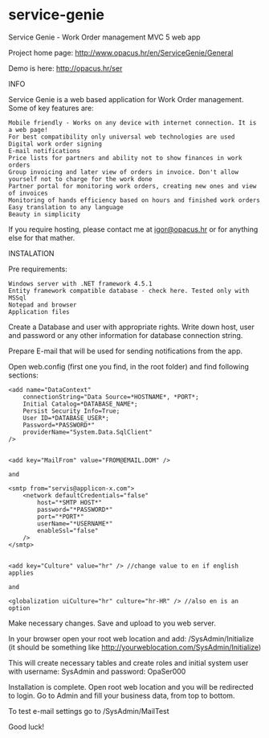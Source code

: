 # service-genie
Service Genie - Work Order management MVC 5 web app

Project home page: http://www.opacus.hr/en/ServiceGenie/General

Demo is here: http://opacus.hr/ser


INFO

Service Genie is a web based application for Work Order management. Some of key features are:


    Mobile friendly - Works on any device with internet connection. It is a web page!
    For best compatibility only universal web technologies are used
    Digital work order signing
    E-mail notifications
    Price lists for partners and ability not to show finances in work orders
    Group invoicing and later view of orders in invoice. Don't allow yourself not to charge for the work done
    Partner portal for monitoring work orders, creating new ones and view of invoices
    Monitoring of hands efficiency based on hours and finished work orders
    Easy translation to any language
    Beauty in simplicity

If you require hosting, please contact me at igor@opacus.hr or for anything else for that mather.


INSTALATION

Pre requirements:

    Windows server with .NET framework 4.5.1
    Entity framework compatible database - check here. Tested only with MSSql
    Notepad and browser
    Application files

Create a Database and user with appropriate rights. Write down host, user and password or any other information for database connection string.

Prepare E-mail that will be used for sending notifications from the app.

Open web.config (first one you find, in the root folder) and find following sections:


	<add name="DataContext"
		connectionString="Data Source=*HOSTNAME*, *PORT*;
		Initial Catalog=*DATABASE_NAME*;
		Persist Security Info=True;
		User ID=*DATABASE_USER*;
		Password=*PASSWORD*" 
		providerName="System.Data.SqlClient"
	/>


	<add key="MailFrom" value="FROM@EMAIL.DOM" />

	and
	
	<smtp from="servis@applicon-x.com">
		<network defaultCredentials="false" 
			host="*SMTP HOST*" 
			password="*PASSWORD*" 
			port="*PORT*" 
			userName="*USERNAME*" 
			enableSsl="false"
		/>
	</smtp>


	<add key="Culture" value="hr" /> //change value to en if english applies
	
	and

	<globalization uiCulture="hr" culture="hr-HR" /> //also en is an option

Make necessary changes. Save and upload to you web server.

In your browser open your root web location and add: /SysAdmin/Initialize (it should be something like http://yourweblocation.com/SysAdmin/Initialize)

This will create necessary tables and create roles and initial system user with username: SysAdmin and password: OpaSer000

Installation is complete. Open root web location and you will be redirected to login. Go to Admin and fill your business data, from top to bottom.

To test e-mail settings go to /SysAdmin/MailTest

Good luck! 
